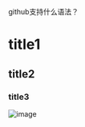 github支持什么语法？

# title1

## title2

### title3


![image](https://user-images.githubusercontent.com/95267383/202615224-b98a8b05-a516-4a38-b4cb-771f8a5511af.png)
